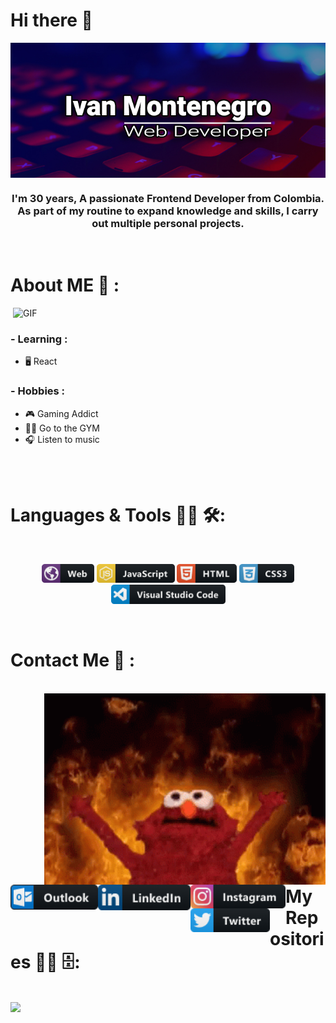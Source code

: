 ### <h1>Hi there 👋</h1>

<div align="center">
<img hight="300" width="700" alt="jpg" align="center" src="https://github.com/Ahuelo/Ahuelo/blob/main/assets/banner.jpg">

<h3>
I'm 30 years, A passionate Frontend Developer from Colombia. As part of my routine to expand knowledge and skills, I carry out multiple personal projects.</h3>
</div>

</br>



# About ME 💬 :


<img hight="400" width="500" alt="GIF" align="right" src="https://github.com/Xx-Ashutosh-xX/Xx-Ashutosh-xX/blob/master/assets/1936.gif">
</br>



### - Learning :
- 🖥️ React

### - Hobbies : 
- 🎮 Gaming Addict
- 🏋️‍♂️ Go to the GYM
- 🎧 Listen to music

</br>
</br>



# Languages & Tools 👨‍💻 🛠:
</br>

<p align="center">


<img src="https://github.com/Ahuelo/Ahuelo/blob/main/assets/web.png" alt="web" width="84" hight="50">
<img src="https://github.com/Ahuelo/Ahuelo/blob/main/assets/js.png" alt="javascript" width="125" hight="50">
<img src="https://github.com/Ahuelo/Ahuelo/blob/main/assets/html.png" alt="html"  width="96" hight="50">
<img src="https://github.com/Ahuelo/Ahuelo/blob/main/assets/css3.png" alt="css3" width="88" hight="50">
<img src="https://github.com/Ahuelo/Ahuelo/blob/main/assets/visualstudio_code.png" alt="visualstudio_code" width="183" hight="50">
</br>
</p>
</br>


# Contact Me 📎 :

<p>
 </br>

 <img hight="320" width="450" align="right" alt="GIF" src="https://github.com/Ahuelo/Ahuelo/blob/main/assets/elmo.gif">

<a href="mailto:nelson.moncar@outlook.com">
 <img align="left" alt="outlook" width="140" hight="100" src="https://github.com/Ahuelo/Ahuelo/blob/main/assets/outlook.png" />
</a>
<a href="https://linkedin.com/in/Ahuelo">
  <img align="left" alt="Linkedin" width="148" hight="100" src="https://github.com/Ahuelo/Ahuelo/blob/main/assets/linkedin.png" />
</br>
</br>
</br>
</a>
<a href="https://www.instagram.com/ahuelo_iv/">
  <img align="left" alt=" instagram" width="152" hight="100" src="https://github.com/Ahuelo/Ahuelo/blob/main/assets/instagram.png" />
</a>
<a href="https://twitter.com/MoncarIvan">
  <img align="left" alt="twitter" width="127" hight="100" src="https://github.com/Ahuelo/Ahuelo/blob/main/assets/twitter.png" />
</a>
 </p>
<!-- Special Thanks
Thanks you for your inspiration 
    - https://github.com/abhisheknaiidu/awesome-github-profile-readme#gifs- 
    - https://github.com/Xx-Ashutosh-xX 
    - https://github.com/MikeCodesDotNET/ColoredBadges -->
</br>
</br>
</br>
</br>
</br>
</br>
</br>
</br>
</br>
</br>
</br>
</br>

# My Repositories 👨‍💻 🗄️:
</br>
<img src="https://i.imgur.com/Lxw1aIW.png" />
</br>

